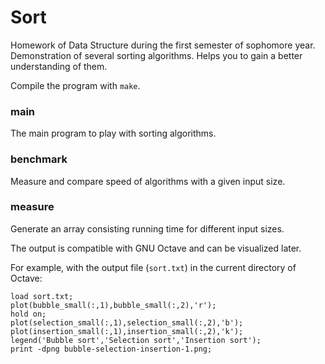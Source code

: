 # Sort

Homework of Data Structure during the first semester of sophomore year. Demonstration of several sorting algorithms. Helps you to gain a better understanding of them.

Compile the program with `make`.

### main

The main program to play with sorting algorithms.

### benchmark

Measure and compare speed of algorithms with a given input size.

### measure

Generate an array consisting running time for different input sizes.

The output is compatible with GNU Octave and can be visualized later.

For example, with the output file (`sort.txt`) in the current directory of Octave:

```
load sort.txt;
plot(bubble_small(:,1),bubble_small(:,2),'r');
hold on;
plot(selection_small(:,1),selection_small(:,2),'b');
plot(insertion_small(:,1),insertion_small(:,2),'k');
legend('Bubble sort','Selection sort','Insertion sort');
print -dpng bubble-selection-insertion-1.png;
```
